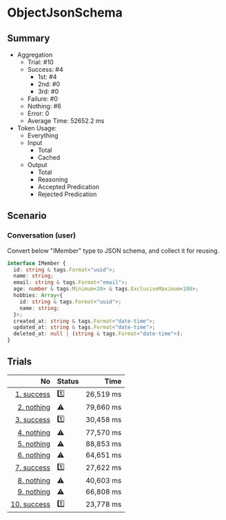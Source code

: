 # ObjectJsonSchema
## Summary
  - Aggregation
    - Trial: #10
    - Success: #4
      - 1st: #4
      - 2nd: #0
      - 3rd: #0
    - Failure: #0
    - Nothing: #6
    - Error: 0
    - Average Time: 52652.2 ms
  - Token Usage:
    - Everything
    - Input
      - Total
      - Cached
    - Output
      - Total
      - Reasoning
      - Accepted Predication
      - Rejected Predication

## Scenario
### Conversation (user)
Convert below "IMember" type to JSON schema, and collect it for reusing.

```ts
interface IMember {
  id: string & tags.Format<"uuid">;
  name: string;
  email: string & tags.Format<"email">;
  age: number & tags.Minimum<20> & tags.ExclusiveMaximum<100>;
  hobbies: Array<{
    id: string & tags.Format<"uuid">;
    name: string;
  }>;
  created_at: string & tags.Format<"date-time">;
  updated_at: string & tags.Format<"date-time">;
  deleted_at: null | (string & tags.Format<"date-time">);
}
```

## Trials
No | Status | Time
---:|:-------|------:
[1. success](./trials/1.success.json) | 1️⃣ | 26,519 ms
[2. nothing](./trials/2.nothing.json) | ⚠️ | 79,660 ms
[3. success](./trials/3.success.json) | 1️⃣ | 30,458 ms
[4. nothing](./trials/4.nothing.json) | ⚠️ | 77,570 ms
[5. nothing](./trials/5.nothing.json) | ⚠️ | 88,853 ms
[6. nothing](./trials/6.nothing.json) | ⚠️ | 64,651 ms
[7. success](./trials/7.success.json) | 1️⃣ | 27,622 ms
[8. nothing](./trials/8.nothing.json) | ⚠️ | 40,603 ms
[9. nothing](./trials/9.nothing.json) | ⚠️ | 66,808 ms
[10. success](./trials/10.success.json) | 1️⃣ | 23,778 ms